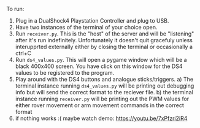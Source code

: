 To run:
1. Plug in a DualShock4 Playstation Controller and plug to USB.
2. Have two instances of the terminal of your choice open.
3. Run `receiver.py`. This is the "host" of the server and will be "listening" after it's run indefinitely. Unfortunately it doesn't quit gracefuly unless interupprted externally either by closing the terminal or occasionally a ctrl+C
4. Run `ds4_values.py`. This will open a pygame window which will be a black 400x400 screen. You have click on this window for the DS4 values to be registered to the program.
5. Play around with the DS4 buttons and analogue sticks/triggers. 
a) The terminal instance running `ds4_values.py` will be printing out debugging info but will send the correct format to the reciever file.
b) the terminal instance running  `receiver.py` will be printing out the PWM values for either rover movement or arm movement commands in the correct format
6. if nothing works :( maybe watch demo: https://youtu.be/7xPfzri2iR4
